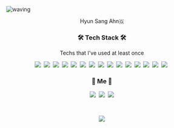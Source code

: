 ![waving](https://capsule-render.vercel.app/api?type=waving&height=200&text=HyunSang&fontAlign=80&fontAlignY=40&color=gradient)

<p align="center">Hyun Sang Ahn🇬</p>

<h3 align="center">🛠 Tech Stack 🛠</h3>

<p align="center"> Techs that I've used at least once </p>

<p align="center">
  <img src="https://img.shields.io/badge/Python-3776AB?style=for-the-badge&logo=python&logoColor=white" /></a>&nbsp 
  <img src="https://img.shields.io/badge/HTML-239120?style=for-the-badge&logo=html5&logoColor=white" /></a>&nbsp 
  <img src="https://img.shields.io/badge/CSS-239120?&style=for-the-badge&logo=css3&logoColor=white" /></a>&nbsp 
  <img src="https://img.shields.io/badge/JavaScript-F7DF1E?style=for-the-badge&logo=javascript&logoColor=black" /></a>&nbsp 
  <img src="https://img.shields.io/badge/TypeScript-007ACC?style=for-the-badge&logo=typescript&logoColor=white" /></a>&nbsp 
  <img src="https://img.shields.io/badge/HTML5-E34F26?style=for-the-badge&logo=html5&logoColor=white" /></a>&nbsp 
  <img src="https://img.shields.io/badge/CSS3-1572B6?style=for-the-badge&logo=css3&logoColor=white" /></a>&nbsp 
  <img src="https://img.shields.io/badge/PHP-777BB4?style=for-the-badge&logo=php&logoColor=white" /></a>&nbsp 
  <img src="https://img.shields.io/badge/Markdown-000000?style=for-the-badge&logo=markdown&logoColor=white" /></a>&nbsp 
  <img src="https://img.shields.io/badge/React-20232A?style=for-the-badge&logo=react&logoColor=61DAFB" /></a>&nbsp 
  <img src="https://img.shields.io/badge/Bootstrap-563D7C?style=for-the-badge&logo=bootstrap&logoColor=white" /></a>&nbsp 
  <img src="https://img.shields.io/badge/Redux-593D88?style=for-the-badge&logo=redux&logoColor=white" /></a>&nbsp 
  <img src="https://img.shields.io/badge/React_Router-CA4245?style=for-the-badge&logo=react-router&logoColor=white" /></a>&nbsp 
  <img src="https://img.shields.io/badge/jQuery-0769AD?style=for-the-badge&logo=jquery&logoColor=white" /></a>&nbsp 
  <img src="https://img.shields.io/badge/MySQL-00000F?style=for-the-badge&logo=mysql&logoColor=white" /></a>&nbsp 

</p>






<!-- 
<br>

<h3 align="center">🪄 Blog 🪄</h3>

<div align="center" style="text-align:center">
  
  [![Velog's GitHub stats](https://velog-readme-stats.vercel.app/api?name=woo0_hooo&tag=기술면접대비)](https://velog.io/@woo0_hooo)
  [![Velog's GitHub stats](https://velog-readme-stats.vercel.app/api?name=woo0_hooo)](https://velog.io/@woo0_hooo)
  
</div>
  
<br> -->


<h3 align="center"> 🧸 Me 🧸 </h3>
<p align="center">
  <a href="https://velog.io/@woo0_hooo"><img src="https://img.shields.io/badge/Tech%20Blog-11B48A?style=flat-square&logo=Vimeo&logoColor=white&link=https://velog.io/@woo0_hooo"/></a>&nbsp
  <a href="https://www.instagram.com/woo0_hooo/"><img src="https://img.shields.io/badge/Instagram-E4405F?style=flat-square&logo=Instagram&logoColor=white&link=https://www.instagram.com/woo0_hooo/"/></a>&nbsp
  <a href="mailto:viliketh1s98@naver.com"><img src="https://img.shields.io/badge/Gmail-d14836?style=flat-square&logo=Gmail&logoColor=white&link=viliketh1s98@naver.com"/></a>
</p>
<br>

<p align="center">
  <a href="https://hits.seeyoufarm.com"><img src="https://hits.seeyoufarm.com/api/count/incr/badge.svg?url=https%3A%2F%2Fgithub.com%2Fwookyoungkim&count_bg=%23ED6DA3&title_bg=%2386757E&icon=github.svg&icon_color=%23E1DEDE&title=hits&edge_flat=false"/></a>
</p>
